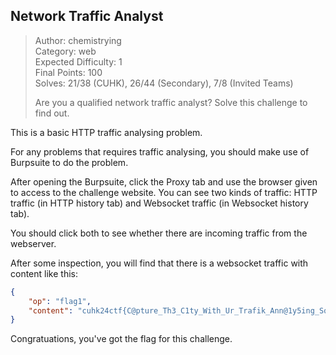 ## Network Traffic Analyst
> Author: chemistrying \
> Category: web \
> Expected Difficulty: 1 \
> Final Points: 100 \
> Solves: 21/38 (CUHK), 26/44 (Secondary), 7/8 (Invited Teams)
> 
> Are you a qualified network traffic analyst? Solve this challenge to find out.

This is a basic HTTP traffic analysing problem.

For any problems that requires traffic analysing, you should make use of Burpsuite to do the problem.

After opening the Burpsuite, click the Proxy tab and use the browser given to access to the challenge website. You can see two kinds of traffic: HTTP traffic (in HTTP history tab) and Websocket traffic (in Websocket history tab).

You should click both to see whether there are incoming traffic from the webserver.

After some inspection, you will find that there is a websocket traffic with content like this:
```json
{
    "op": "flag1",
    "content": "cuhk24ctf{C@pture_Th3_C1ty_With_Ur_Trafik_Ann@1y5ing_SqkilLs}"
}
```

Congratuations, you've got the flag for this challenge.
